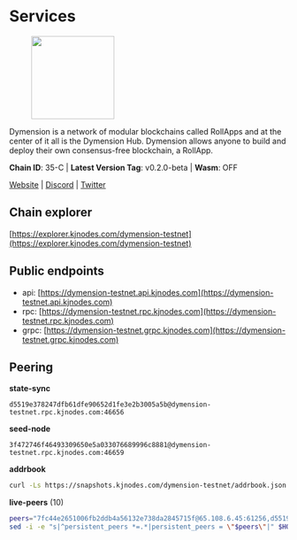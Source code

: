 # Services

<figure><img src="https://raw.githubusercontent.com/kj89/testnet_manuals/main/pingpub/logos/dymension.png" width="150" alt=""><figcaption></figcaption></figure>

Dymension is a network of modular blockchains called RollApps  and at the center of it all is the Dymension Hub. Dymension  allows anyone to build and deploy their own consensus-free blockchain, a RollApp.

**Chain ID**: 35-C | **Latest Version Tag**: v0.2.0-beta | **Wasm**: OFF

[Website](https://dymension.xyz/) | [Discord](https://discord.gg/dymension) | [Twitter](https://twitter.com/dymensionXYZ)




## Chain explorer
[https://explorer.kjnodes.com/dymension-testnet](https://explorer.kjnodes.com/dymension-testnet)

## Public endpoints

* api: [https://dymension-testnet.api.kjnodes.com](https://dymension-testnet.api.kjnodes.com)
* rpc: [https://dymension-testnet.rpc.kjnodes.com](https://dymension-testnet.rpc.kjnodes.com)
* grpc: [https://dymension-testnet.grpc.kjnodes.com](https://dymension-testnet.grpc.kjnodes.com)

## Peering

**state-sync**

```text
d5519e378247dfb61dfe90652d1fe3e2b3005a5b@dymension-testnet.rpc.kjnodes.com:46656
```

**seed-node**

```text
3f472746f46493309650e5a033076689996c8881@dymension-testnet.rpc.kjnodes.com:46659
```

**addrbook**
```bash
curl -Ls https://snapshots.kjnodes.com/dymension-testnet/addrbook.json > $HOME/.dymension/config/addrbook.json
```

**live-peers** (10)
```bash
peers="7fc44e2651006fb2ddb4a56132e738da2845715f@65.108.6.45:61256,d5519e378247dfb61dfe90652d1fe3e2b3005a5b@65.109.68.190:46656,af97c76448e6a5d7671c6523f38fc48cc7273da7@217.76.59.46:26656,ec843a4aea197837c13f13612a525bd7377443b1@167.235.250.107:26656,65242d54d20a6c16a401004a8fb936343d9cae99@65.109.106.91:26656,877f82353e8cd6e2586ea37a6d16064eae081a74@192.95.30.128:31656,6ee2e6550cd3510c0fc912bf0632a894148a79a7@38.242.202.174:31656,cffb2a5e8fe08ba5ce46a8f56a4a1cdf636cbf8e@5.231.205.142:26656,0996622e0d51b51cdfb2e8bed752968693f87e10@109.205.180.254:26656,6cf94ed068c7401ba8e6f9a49143fd90df415e83@195.201.237.198:46656"
sed -i -e "s|^persistent_peers *=.*|persistent_peers = \"$peers\"|" $HOME/.dymension/config/config.toml
```
